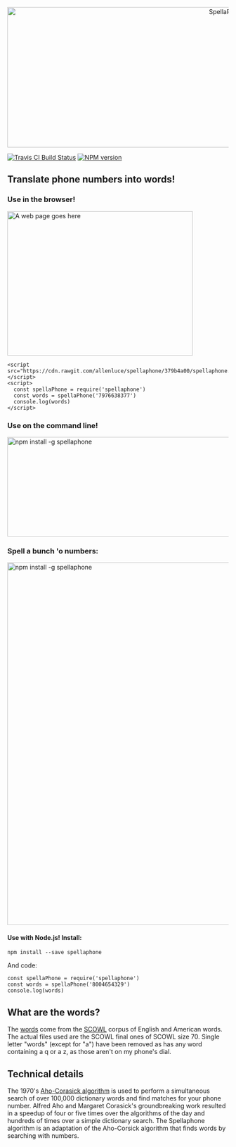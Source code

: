 <p align="center">
  <img src="https://github.com/allenluce/spellaphone/raw/master/docs/spellaphone.png?raw=true" alt="SpellaPhone" width="985" height="319">
</p>

<!-- BADGES/ -->

<span class="badge-travisci"><a href="http://travis-ci.org/allenluce/spellaphone" title="Check this project's build status on TravisCI"><img src="https://img.shields.io/travis/allenluce/spellaphone/master.svg" alt="Travis CI Build Status" /></a></span>
<span class="badge-npmversion"><a href="https://npmjs.org/package/spellaphone" title="View this project on NPM"><img src="https://img.shields.io/npm/v/spellaphone.svg" alt="NPM version" /></a></span>

<!-- /BADGES -->


## Translate phone numbers into words!

### Use in the browser!

<a href="https://jsfiddle.net/allenluce/c49r5b4b/5/" target="blank">
  <img align="center" src="https://github.com/allenluce/spellaphone/raw/master/docs/web.gif?raw=true" alt="A web page goes here" width="422" height="328">
</a>

    <script src="https://cdn.rawgit.com/allenluce/spellaphone/379b4a00/spellaphone.js"></script>
    <script>
      const spellaPhone = require('spellaphone')
      const words = spellaPhone('7976638377')
      console.log(words)
    </script>

### Use on the command line!

<img src="https://github.com/allenluce/spellaphone/raw/master/docs/flat.gif?raw=true" alt="npm install -g spellaphone" width="815" height="226">

### Spell a bunch 'o numbers:

<img src="https://github.com/allenluce/spellaphone/raw/master/docs/bulk.gif?raw=true" alt="npm install -g spellaphone" width="888" height="824">

#### Use with Node.js!  Install:

    npm install --save spellaphone

And code:

    const spellaPhone = require('spellaphone')
    const words = spellaPhone('8004654329')
    console.log(words)

## What are the words?

The [words](words.txt) come from the
[SCOWL](http://wordlist.aspell.net) corpus of English and American
words. The actual files used are the SCOWL final ones of SCOWL
size 70. Single letter "words" (except for "a") have been removed as
has any word containing a q or a z, as those aren't on my phone's
dial.

## Technical details

The 1970's [Aho-Corasick algorithm](https://cr.yp.to/bib/1975/aho.pdf)
is used to perform a simultaneous search of over 100,000 dictionary
words and find matches for your phone number. Alfred Aho and Margaret
Corasick's groundbreaking work resulted in a speedup of four or five
times over the algorithms of the day and hundreds of times over a
simple dictionary search. The Spellaphone algorithm is an adaptation
of the Aho-Corsick algorithm that finds words by searching with
numbers.
